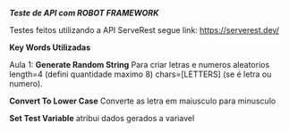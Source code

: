 ***Teste de API com ROBOT FRAMEWORK***

Testes feitos utilizando a API ServeRest segue link: https://serverest.dev/ 

**Key Words Utilizadas**

Aula 1:
 **Generate Random String** Para criar letras e numeros aleatorios   length=4 (defini quantidade maximo 8) chars=[LETTERS] (se é letra ou numero).
 
 **Convert To Lower Case** Converte as letra em maiusculo para minusculo
 
 **Set Test Variable** atribui dados gerados a variavel
 
